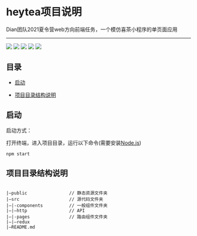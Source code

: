 # heytea项目说明
Dian团队2021夏令营web方向前端任务，一个模仿喜茶小程序的单页面应用

------

[![](https://img.shields.io/badge/React-%5E17.0.2-blue)](https://www.npmjs.com/package/react) [![](https://img.shields.io/badge/axios-%5E0.21.1-blueviolet)](https://www.npmjs.com/package/axios) [![](https://img.shields.io/badge/qs-%5E6.10.1-green)](https://www.npmjs.com/package/qs) [![](https://img.shields.io/badge/react--redux-%5E7.2.5-orange)](https://www.npmjs.com/package/react-redux) [![](https://img.shields.io/badge/redux--thunk-%5E2.3.0-red)](https://www.npmjs.com/package/redux-thunk)

## 目录

- [启动](#启动)

- [项目目录结构说明](#项目目录结构说明)



## 启动

启动方式：

打开终端，进入项目目录，运行以下命令(需要安装[Node.js](https://nodejs.org/en/))

```
npm start
```



## 项目目录结构说明

```

|—public                // 静态资源文件夹
|—src                   // 源代码文件夹
|—|-components          // 一般组件文件夹
|—|—http                // API
|—|-pages           	// 路由组件文件夹
|—|—redux
|—README.md
```
